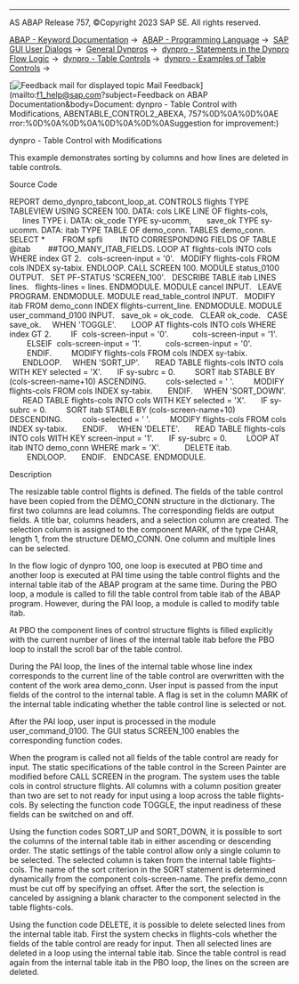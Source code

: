   

* * *

AS ABAP Release 757, ©Copyright 2023 SAP SE. All rights reserved.

[ABAP - Keyword Documentation](javascript:call_link\('abenabap.htm'\)) →  [ABAP - Programming Language](javascript:call_link\('abenabap_reference.htm'\)) →  [SAP GUI User Dialogs](javascript:call_link\('abenabap_screens.htm'\)) →  [General Dynpros](javascript:call_link\('abenabap_dynpros.htm'\)) →  [dynpro - Statements in the Dynpro Flow Logic](javascript:call_link\('abenabap_dynpros_dynpro_statements.htm'\)) →  [dynpro - Table Controls](javascript:call_link\('abendynp_table_controls.htm'\)) →  [dynpro - Examples of Table Controls](javascript:call_link\('abentable_control_abexas.htm'\)) → 

 [![](Mail.gif?object=Mail.gif&sap-language=EN "Feedback mail for displayed topic") Mail Feedback](mailto:f1_help@sap.com?subject=Feedback on ABAP Documentation&body=Document: dynpro - Table Control with Modifications, ABENTABLE_CONTROL2_ABEXA, 757%0D%0A%0D%0AE
rror:%0D%0A%0D%0A%0D%0A%0D%0ASuggestion for improvement:)

dynpro - Table Control with Modifications

This example demonstrates sorting by columns and how lines are deleted in table controls.

Source Code   

REPORT demo\_dynpro\_tabcont\_loop\_at.
CONTROLS flights TYPE TABLEVIEW USING SCREEN 100.
DATA: cols LIKE LINE OF flights-cols,
      lines TYPE i.
DATA: ok\_code TYPE sy-ucomm,
      save\_ok TYPE sy-ucomm.
DATA: itab TYPE TABLE OF demo\_conn.
TABLES demo\_conn.
SELECT \*
       FROM spfli
       INTO CORRESPONDING FIELDS OF TABLE @itab
       ##TOO\_MANY\_ITAB\_FIELDS.
LOOP AT flights-cols INTO cols WHERE index GT 2.
  cols-screen-input = '0'.
  MODIFY flights-cols FROM cols INDEX sy-tabix.
ENDLOOP.
CALL SCREEN 100.
MODULE status\_0100 OUTPUT.
  SET PF-STATUS 'SCREEN\_100'.
  DESCRIBE TABLE itab LINES lines.
  flights-lines = lines.
ENDMODULE.
MODULE cancel INPUT.
  LEAVE PROGRAM.
ENDMODULE.
MODULE read\_table\_control INPUT.
  MODIFY itab FROM demo\_conn INDEX flights-current\_line.
ENDMODULE.
MODULE user\_command\_0100 INPUT.
  save\_ok = ok\_code.
  CLEAR ok\_code.
  CASE save\_ok.
    WHEN 'TOGGLE'.
      LOOP AT flights-cols INTO cols WHERE index GT 2.
        IF  cols-screen-input = '0'.
          cols-screen-input = '1'.
        ELSEIF  cols-screen-input = '1'.
          cols-screen-input = '0'.
        ENDIF.
        MODIFY flights-cols FROM cols INDEX sy-tabix.
      ENDLOOP.
    WHEN 'SORT\_UP'.
      READ TABLE flights-cols INTO cols WITH KEY selected = 'X'.
      IF sy-subrc = 0.
        SORT itab STABLE BY (cols-screen-name+10) ASCENDING.
        cols-selected = ' '.
        MODIFY flights-cols FROM cols INDEX sy-tabix.
      ENDIF.
    WHEN 'SORT\_DOWN'.
      READ TABLE flights-cols INTO cols WITH KEY selected = 'X'.
      IF sy-subrc = 0.
        SORT itab STABLE BY (cols-screen-name+10) DESCENDING.
        cols-selected = ' '.
        MODIFY flights-cols FROM cols INDEX sy-tabix.
      ENDIF.
    WHEN 'DELETE'.
      READ TABLE flights-cols INTO cols WITH KEY screen-input = '1'.
      IF sy-subrc = 0.
        LOOP AT itab INTO demo\_conn WHERE mark = 'X'.
          DELETE itab.
        ENDLOOP.
      ENDIF.
  ENDCASE.
ENDMODULE.

Description   

The resizable table control flights is defined. The fields of the table control have been copied from the DEMO\_CONN structure in the dictionary. The first two columns are lead columns. The corresponding fields are output fields. A title bar, columns headers, and a selection column are created. The selection column is assigned to the component MARK, of the type CHAR, length 1, from the structure DEMO\_CONN. One column and multiple lines can be selected.

In the flow logic of dynpro 100, one loop is executed at PBO time and another loop is executed at PAI time using the table control flights and the internal table itab of the ABAP program at the same time. During the PBO loop, a module is called to fill the table control from table itab of the ABAP program. However, during the PAI loop, a module is called to modify table itab.

At PBO the component lines of control structure flights is filled explicitly with the current number of lines of the internal table itab before the PBO loop to install the scroll bar of the table control.

During the PAI loop, the lines of the internal table whose line index corresponds to the current line of the table control are overwritten with the content of the work area demo\_conn. User input is passed from the input fields of the control to the internal table. A flag is set in the column MARK of the internal table indicating whether the table control line is selected or not.

After the PAI loop, user input is processed in the module user\_command\_0100. The GUI status SCREEN\_100 enables the corresponding function codes.

When the program is called not all fields of the table control are ready for input. The static specifications of the table control in the Screen Painter are modified before CALL SCREEN in the program. The system uses the table cols in control structure flights. All columns with a column position greater than two are set to not ready for input using a loop across the table flights-cols. By selecting the function code TOGGLE, the input readiness of these fields can be switched on and off.

Using the function codes SORT\_UP and SORT\_DOWN, it is possible to sort the columns of the internal table itab in either ascending or descending order. The static settings of the table control allow only a single column to be selected. The selected column is taken from the internal table flights-cols. The name of the sort criterion in the SORT statement is determined dynamically from the component cols-screen-name. The prefix demo\_conn must be cut off by specifying an offset. After the sort, the selection is canceled by assigning a blank character to the component selected in the table flights-cols.

Using the function code DELETE, it is possible to delete selected lines from the internal table itab. First the system checks in flights-cols whether the fields of the table control are ready for input. Then all selected lines are deleted in a loop using the internal table itab. Since the table control is read again from the internal table itab in the PBO loop, the lines on the screen are deleted.